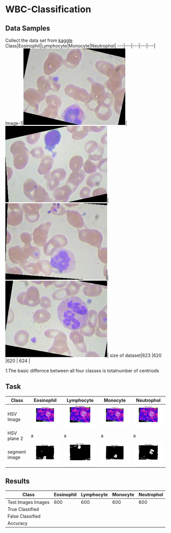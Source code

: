 # WBC-Classification
## Data Samples
Collect the data set from [kaggle](https://www.kaggle.com/paultimothymooney/blood-cells)
Class|Eosinophil|Lymphocyte|Monocyte|Neutrophol|
---|---|---|---|---|
Image-1|![Alt Text](https://github.com/SaiPavan-Tadem/WBC-Classification/blob/main/Image%20Samples/Eosinophil%20(1).jpeg)|![Alt Text](https://github.com/SaiPavan-Tadem/WBC-Classification/blob/main/Image%20Samples/Lymphocyte%20(1).jpeg)|![Alt Text](https://github.com/SaiPavan-Tadem/WBC-Classification/blob/main/Image%20Samples/Monocyte%20(1).jpeg)|![Alt Text](https://github.com/SaiPavan-Tadem/WBC-Classification/blob/main/Image%20Samples/Neutrophil%20(1).jpeg)|
 size of dataset|623 |620 |620 | 624 |

1.The basic differnce between all four classes is totalnumber of centriods 
<br>
## Task
Class|Eosinophil|Lymphocyte|Monocyte|Neutrophol|
|---|---|---|---|---|
HSV Image|![Alt Text](https://github.com/SaiPavan-Tadem/WBC-Classification/blob/main/Segmentation%20Images/E-HSV.jpg)|![Alt Text](https://github.com/SaiPavan-Tadem/WBC-Classification/blob/main/Segmentation%20Images/L-HSV.jpg)|![Alt Text](https://github.com/SaiPavan-Tadem/WBC-Classification/blob/main/Segmentation%20Images/M-HSV.jpg)|![Alt Text](https://github.com/SaiPavan-Tadem/WBC-Classification/blob/main/Segmentation%20Images/N-HSV.jpg)|
HSV plane 2|a|a|a|a|
segment image|![Alt Text](https://github.com/SaiPavan-Tadem/WBC-Classification/blob/main/Segmentation%20Images/BW-E.jpg)|![Alt Text](https://github.com/SaiPavan-Tadem/WBC-Classification/blob/main/Segmentation%20Images/BW-L.jpg) |![Alt Text](https://github.com/SaiPavan-Tadem/WBC-Classification/blob/main/Segmentation%20Images/BW-M.jpg)|![Alt Text](https://github.com/SaiPavan-Tadem/WBC-Classification/blob/main/Segmentation%20Images/BW-N.jpg)|
## Results
Class|Eosinophil|Lymphocyte|Monocyte|Neutrophol|
|---|---|---|---|---|
Test Images Images|600 |600 |600 |600  |
True Classified| | | | |
False Classified| | | | |
Accuracy| | | | | |


